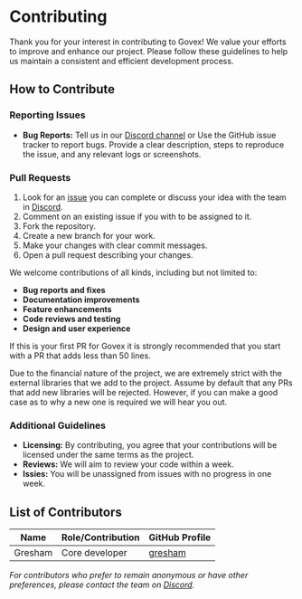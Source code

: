 # Contributing

Thank you for your interest in contributing to Govex! We value your efforts to improve and enhance our project. Please follow these guidelines to help us maintain a consistent and efficient development process.

## How to Contribute

### Reporting Issues
- **Bug Reports:** Tell us in our [Discord channel](https://discord.com/channels/1314531947590193212/1358528626017960006) or Use the GitHub issue tracker to report bugs. Provide a clear description, steps to reproduce the issue, and any relevant logs or screenshots.

### Pull Requests
1. Look for an [issue](https://github.com/govex-dao/monorepo/issues) you can complete or discuss your idea with the team in [Discord](https://discord.com/channels/1314531947590193212/1314590617275203635). 
2. Comment on an existing issue if you with to be assigned to it.
3. Fork the repository.
4. Create a new branch for your work.
5. Make your changes with clear commit messages.
6. Open a pull request describing your changes.

We welcome contributions of all kinds, including but not limited to:
- **Bug reports and fixes**
- **Documentation improvements**
- **Feature enhancements**
- **Code reviews and testing**
- **Design and user experience**

If this is your first PR for Govex it is strongly recommended that you start with a PR that adds less than 50 lines.

Due to the financial nature of the project, we are extremely strict with the external libraries that we add to the project. Assume by default that any PRs that add new libraries will be rejected. However, if you can make a good case as to why a new one is required we will hear you out.

### Additional Guidelines
- **Licensing:** By contributing, you agree that your contributions will be licensed under the same terms as the project.
- **Reviews:** We will aim to review your code within a week.
- **Issies:** You will be unassigned from issues with no progress in one week.

## List of Contributors

| Name               | Role/Contribution                   | GitHub Profile               |
|--------------------|-------------------------------------|------------------------------|
| Gresham           | Core developer     | [gresham](https://github.com/92GC) |

*For contributors who prefer to remain anonymous or have other preferences, please contact the team on [Discord](https://discord.com/invite/rcDUVFBjmS).*
